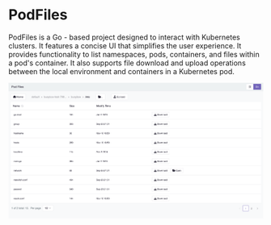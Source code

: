# PodFiles

PodFiles is a Go - based project designed to interact with Kubernetes clusters. It features a concise UI that simplifies the user experience. It provides functionality to list namespaces, pods, containers, and files within a pod's container. It also supports file download and upload operations between the local environment and containers in a Kubernetes pod.

![podFiles](podFiles.png)
